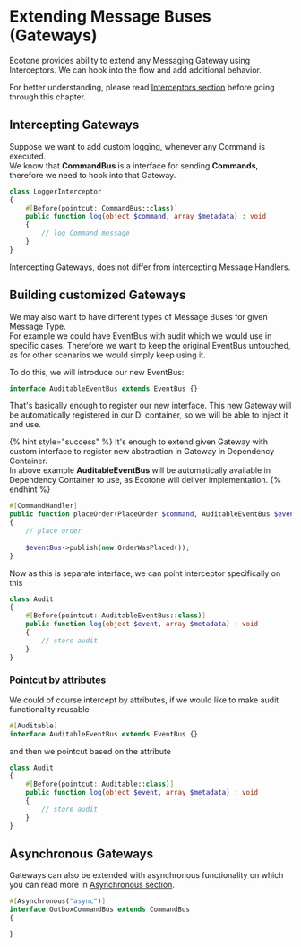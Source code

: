 # Extending Message Buses (Gateways)

Ecotone provides ability to extend any Messaging Gateway using Interceptors. We can hook into the flow and add additional behavior.

For better understanding, please read [Interceptors section](interceptors.md) before going through this chapter.

## Intercepting Gateways

Suppose we want to add custom logging, whenever any Command is executed. \
We know that **CommandBus** is a interface for sending **Commands**, therefore we need to hook into that Gateway.

```php
class LoggerInterceptor
{
    #[Before(pointcut: CommandBus::class)]
    public function log(object $command, array $metadata) : void
    {
        // log Command message
    }
}
```

Intercepting Gateways, does not differ from intercepting Message Handlers.

## Building customized Gateways

We may also want to have different types of Message Buses for given Message Type. \
For example we could have EventBus with audit which we would use in specific cases. Therefore we want to keep the original EventBus untouched, as for other scenarios we would simply keep using it.&#x20;

To do this, we will introduce our new EventBus:

```php
interface AuditableEventBus extends EventBus {}
```

That's basically enough to register our new interface. This new Gateway will be automatically registered in our DI container, so we will be able to inject it and use.

{% hint style="success" %}
It's enough to extend given Gateway with custom interface to register new abstraction in  Gateway in Dependency Container. \
In above example **AuditableEventBus** will be automatically available in Dependency Container to use, as Ecotone will deliver implementation.
{% endhint %}

```php
#[CommandHandler]
public function placeOrder(PlaceOrder $command, AuditableEventBus $eventBus)
{
    // place order
    
    $eventBus->publish(new OrderWasPlaced());
}
```

Now as this is separate interface, we can point interceptor specifically on this

```php
class Audit
{
    #[Before(pointcut: AuditableEventBus::class)]
    public function log(object $event, array $metadata) : void
    {
        // store audit
    }
}
```

### Pointcut by attributes

We could of course intercept by attributes, if we would like to make audit functionality reusable

```php
#[Auditable]
interface AuditableEventBus extends EventBus {}
```

and then we pointcut based on the attribute

```php
class Audit
{
    #[Before(pointcut: Auditable::class)]
    public function log(object $event, array $metadata) : void
    {
        // store audit
    }
}
```

## Asynchronous Gateways

Gateways can also be extended with asynchronous functionality on which you can read more in [Asynchronous section](../asynchronous-handling/asynchronous-message-bus-gateways.md).

```php
#[Asynchronous("async")]
interface OutboxCommandBus extends CommandBus
{

}
```
